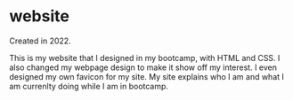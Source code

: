 # website
Created in 2022.

This is my website that I designed in my bootcamp, with HTML and CSS. I also changed my webpage design to make it show off my interest. I even designed my own favicon for my site.
My site explains who I am and what I am currenlty doing while I am in bootcamp.
